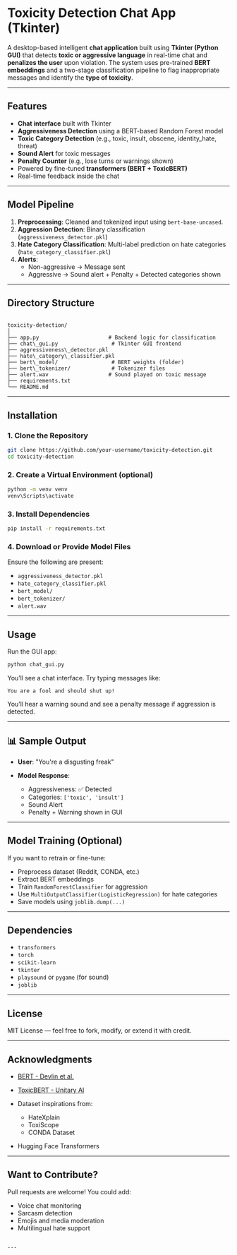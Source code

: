 # Toxicity Detection Chat App (Tkinter)

A desktop-based intelligent **chat application** built using **Tkinter (Python GUI)** that detects **toxic or aggressive language** in real-time chat and **penalizes the user** upon violation. The system uses pre-trained **BERT embeddings** and a two-stage classification pipeline to flag inappropriate messages and identify the **type of toxicity**.

---

## Features

- **Chat interface** built with Tkinter
- **Aggressiveness Detection** using a BERT-based Random Forest model
- **Toxic Category Detection** (e.g., toxic, insult, obscene, identity_hate, threat)
- **Sound Alert** for toxic messages
- **Penalty Counter** (e.g., lose turns or warnings shown)
- Powered by fine-tuned **transformers (BERT + ToxicBERT)**
- Real-time feedback inside the chat

---

## Model Pipeline

1. **Preprocessing**: Cleaned and tokenized input using `bert-base-uncased`.
2. **Aggression Detection**: Binary classification (`aggressiveness_detector.pkl`)
3. **Hate Category Classification**: Multi-label prediction on hate categories (`hate_category_classifier.pkl`)
4. **Alerts**:
   - Non-aggressive → Message sent
   - Aggressive → Sound alert + Penalty + Detected categories shown

---

## Directory Structure

```

toxicity-detection/
│
├── app.py                      # Backend logic for classification
├── chat\_gui.py                 # Tkinter GUI frontend
├── aggressiveness\_detector.pkl
├── hate\_category\_classifier.pkl
├── bert\_model/                 # BERT weights (folder)
├── bert\_tokenizer/             # Tokenizer files
├── alert.wav                   # Sound played on toxic message
├── requirements.txt
└── README.md

````

---

## Installation

### 1. Clone the Repository
```bash
git clone https://github.com/your-username/toxicity-detection.git
cd toxicity-detection
````

### 2. Create a Virtual Environment (optional)

```bash
python -m venv venv
venv\Scripts\activate
```

### 3. Install Dependencies

```bash
pip install -r requirements.txt
```

### 4. Download or Provide Model Files

Ensure the following are present:

* `aggressiveness_detector.pkl`
* `hate_category_classifier.pkl`
* `bert_model/`
* `bert_tokenizer/`
* `alert.wav`

---

## Usage

Run the GUI app:

```bash
python chat_gui.py
```

You’ll see a chat interface. Try typing messages like:

```
You are a fool and should shut up!
```

You’ll hear a warning sound and see a penalty message if aggression is detected.

---

## 📊 Sample Output

* **User**: "You're a disgusting freak"
* **Model Response**:

  * Aggressiveness: ✅ Detected
  * Categories: `['toxic', 'insult']`
  * Sound Alert 
  * Penalty + Warning shown in GUI

---

## Model Training (Optional)

If you want to retrain or fine-tune:

* Preprocess dataset (Reddit, CONDA, etc.)
* Extract BERT embeddings
* Train `RandomForestClassifier` for aggression
* Use `MultiOutputClassifier(LogisticRegression)` for hate categories
* Save models using `joblib.dump(...)`

---

## Dependencies

* `transformers`
* `torch`
* `scikit-learn`
* `tkinter`
* `playsound` or `pygame` (for sound)
* `joblib`

---

## License

MIT License — feel free to fork, modify, or extend it with credit.

---

## Acknowledgments

* [BERT - Devlin et al.](https://arxiv.org/abs/1810.04805)
* [ToxicBERT - Unitary AI](https://huggingface.co/unitary/toxic-bert)
* Dataset inspirations from:

  * HateXplain
  * ToxiScope
  * CONDA Dataset
* Hugging Face Transformers

---

## Want to Contribute?

Pull requests are welcome! You could add:

* Voice chat monitoring
* Sarcasm detection
* Emojis and media moderation
* Multilingual hate support

```

---
